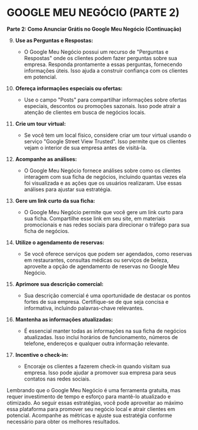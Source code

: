 # GOOGLE MEU NEGÓCIO (PARTE 2)
**Parte 2: Como Anunciar Grátis no Google Meu Negócio (Continuação)**

9. **Use as Perguntas e Respostas:**
   - O Google Meu Negócio possui um recurso de "Perguntas e Respostas" onde os clientes podem fazer perguntas sobre sua empresa. Responda prontamente a essas perguntas, fornecendo informações úteis. Isso ajuda a construir confiança com os clientes em potencial.

10. **Ofereça informações especiais ou ofertas:**
    - Use o campo "Posts" para compartilhar informações sobre ofertas especiais, descontos ou promoções sazonais. Isso pode atrair a atenção de clientes em busca de negócios locais.

11. **Crie um tour virtual:**
    - Se você tem um local físico, considere criar um tour virtual usando o serviço "Google Street View Trusted". Isso permite que os clientes vejam o interior de sua empresa antes de visitá-la.

12. **Acompanhe as análises:**
    - O Google Meu Negócio fornece análises sobre como os clientes interagem com sua ficha de negócios, incluindo quantas vezes ela foi visualizada e as ações que os usuários realizaram. Use essas análises para ajustar sua estratégia.

13. **Gere um link curto da sua ficha:**
    - O Google Meu Negócio permite que você gere um link curto para sua ficha. Compartilhe esse link em seu site, em materiais promocionais e nas redes sociais para direcionar o tráfego para sua ficha de negócios.

14. **Utilize o agendamento de reservas:**
    - Se você oferece serviços que podem ser agendados, como reservas em restaurantes, consultas médicas ou serviços de beleza, aproveite a opção de agendamento de reservas no Google Meu Negócio.

15. **Aprimore sua descrição comercial:**
    - Sua descrição comercial é uma oportunidade de destacar os pontos fortes de sua empresa. Certifique-se de que seja concisa e informativa, incluindo palavras-chave relevantes.

16. **Mantenha as informações atualizadas:**
    - É essencial manter todas as informações na sua ficha de negócios atualizadas. Isso inclui horários de funcionamento, números de telefone, endereços e qualquer outra informação relevante.

17. **Incentive o check-in:**
    - Encoraje os clientes a fazerem check-in quando visitam sua empresa. Isso pode ajudar a promover sua empresa para seus contatos nas redes sociais.

Lembrando que o Google Meu Negócio é uma ferramenta gratuita, mas requer investimento de tempo e esforço para mantê-lo atualizado e otimizado. Ao seguir essas estratégias, você pode aproveitar ao máximo essa plataforma para promover seu negócio local e atrair clientes em potencial. Acompanhe as métricas e ajuste sua estratégia conforme necessário para obter os melhores resultados.